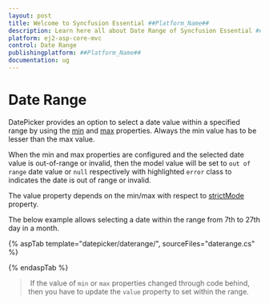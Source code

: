 ```yaml
---
layout: post
title: Welcome to Syncfusion Essential ##Platform_Name##
description: Learn here all about Date Range of Syncfusion Essential ##Platform_Name## widgets based on HTML5 and jQuery.
platform: ej2-asp-core-mvc
control: Date Range
publishingplatform: ##Platform_Name##
documentation: ug
---
```



# Date Range

DatePicker provides an option to select a date value within a specified range by using the
[min](https://help.syncfusion.com/cr/aspnetcore-js2/Syncfusion.EJ2.Calendars.DatePicker.html#Syncfusion_EJ2_Calendars_DatePicker_Min)
and
[max](https://help.syncfusion.com/cr/aspnetcore-js2/Syncfusion.EJ2.Calendars.DatePicker.html#Syncfusion_EJ2_Calendars_DatePicker_Max)
properties. Always the min value has to be
lesser than the max value.

When the min and max properties are configured and the selected date value is out-of-range or
invalid, then the model value will be set to `out of range` date value or `null` respectively
with highlighted `error` class to indicates the date is out of range or invalid.

The value property depends
on the min/max with respect to [strictMode](https://help.syncfusion.com/cr/aspnetcore-js2/Syncfusion.EJ2.Calendars.DatePicker.html#Syncfusion_EJ2_Calendars_DatePicker_StrictMode) property.

The below example allows selecting a
date within the range from 7th to 27th day in
a month.

{% aspTab template="datepicker/daterange/", sourceFiles="daterange.cs" %}

{% endaspTab %}

> If the value of `min` or `max` properties
changed through code behind, then you have to
update the `value` property to set within the
range.